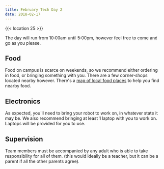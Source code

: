 ```yaml
---
title: February Tech Day 2
date: 2018-02-17
---
```


{{< location 25 >}}

The day will run from 10:00am until 5:00pm, however feel free to come and go as you please.

## Food
Food on campus is scarce on weekends, so we recommend either ordering in food, or bringing something with you. There are a few corner-shops located nearby however. There's a [map of local food places](https://goo.gl/yYlfs5) to help you find nearby food.

## Electronics
As expected, you'll need to bring your robot to work on, in whatever state it may be. We also recommend bringing at least 1 laptop with you to work on. Laptops will be provided for you to use.

## Supervision
Team members must be accompanied by any adult who is able to take responsibility for all of them. (this would ideally be a teacher, but it can be a parent if all the other parents agree).
